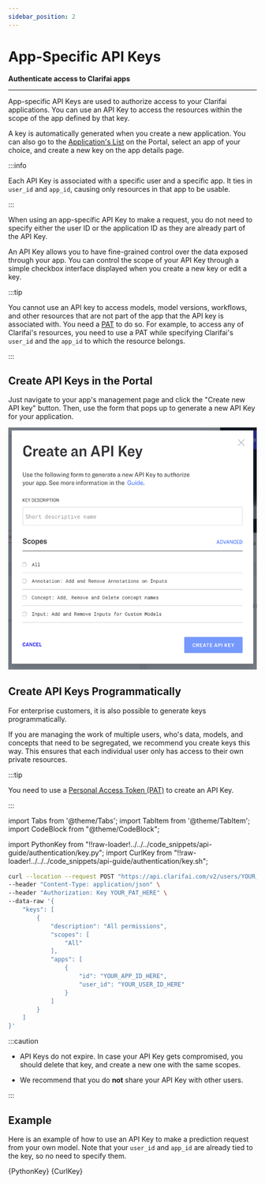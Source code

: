 ```yaml
---
sidebar_position: 2
---
```


# App-Specific API Keys

**Authenticate access to Clarifai apps**
<hr />


App-specific API Keys are used to authorize access to your Clarifai applications. You can use an API Key to access the resources within the scope of the app defined by that key.

A key is automatically generated when you create a new application. You can also go to the [Application's List](https://portal.clarifai.com/) on the Portal, select an app of your choice, and create a new key on the app details page. 

:::info

Each API Key is associated with a specific user and a specific app. It ties in `user_id` and `app_id`, causing only resources in that app to be usable.

:::

When using an app-specific API Key to make a request, you do not need to specify either the user ID or the application ID as they are already part of the API Key.

An API Key allows you to have fine-grained control over the data exposed through your app. You can control the scope of your API Key through a simple checkbox interface displayed when you create a new key or edit a key. 

:::tip

You cannot use an API key to access models, model versions, workflows, and other resources that are not part of the app that the API key is associated with. You need a [PAT](https://docs.clarifai.com/clarifai-basics/authentication/personal-access-tokens) to do so. For example, to access any of Clarifai's resources, you need to use a PAT while specifying Clarifai's `user_id` and the `app_id` to which the resource belongs. 

:::

## Create API Keys in the Portal

Just navigate to your app's management page and click the "Create new API key" button. Then, use the form that pops up to generate a new API Key for your application. 

![](/img/apikey-screen.png)

## Create API Keys Programmatically

For enterprise customers, it is also possible to generate keys programmatically. 

If you are managing the work of multiple users, who's data, models, and concepts that need to be segregated, we recommend you create keys this way. This ensures that each individual user only has access to their own private resources.

:::tip

You need to use a [Personal Access Token (PAT)](https://docs.clarifai.com/clarifai-basics/authentication/personal-access-tokens) to create an API Key. 

:::

import Tabs from '@theme/Tabs';
import TabItem from '@theme/TabItem';
import CodeBlock from "@theme/CodeBlock";

import PythonKey from "!!raw-loader!../../../code_snippets/api-guide/authentication/key.py";
import CurlKey from "!!raw-loader!../../../code_snippets/api-guide/authentication/key.sh";

<Tabs>
<TabItem value="cURL" label="cURL" default>

```bash
curl --location --request POST "https://api.clarifai.com/v2/users/YOUR_USER_ID_HERE/keys" \
--header "Content-Type: application/json" \
--header "Authorization: Key YOUR_PAT_HERE" \
--data-raw '{
    "keys": [
        {
            "description": "All permissions",
            "scopes": [
                "All"
            ],
            "apps": [
                {
                    "id": "YOUR_APP_ID_HERE",
                    "user_id": "YOUR_USER_ID_HERE"
                }
            ]
        }
    ]
}'
```
</TabItem>
</Tabs>

:::caution

- API Keys do not expire. In case your API Key gets compromised, you should delete that key, and create a new one with the same scopes.

- We recommend that you do **not** share your API Key with other users.

:::

## Example

Here is an example of how to use an API Key to make a prediction request from your own model. Note that your `user_id` and `app_id` are already tied to the key, so no need to specify them.

<Tabs>
<TabItem value="python" label="Python">
     <CodeBlock className="language-python">{PythonKey}</CodeBlock>
</TabItem>

<TabItem value="curl" label="cURL">
    <CodeBlock className="language-bash">{CurlKey}</CodeBlock>
</TabItem>
</Tabs>
